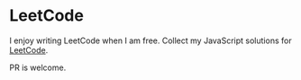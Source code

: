 # LeetCode

I enjoy writing LeetCode when I am free.
Collect my JavaScript solutions for [LeetCode](https://leetcode.com/).

PR is welcome.

